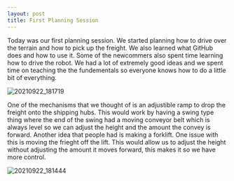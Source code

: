 ```yaml
---
layout: post
title: First Planning Session
---
```


Today was our first planning session. We started planning how to drive over the terrain and how to pick up the freight. We also learned what GitHub does and how to use it. Some of the newcommers also spent time learning how to drive the robot. We had a lot of extremely good ideas and we spent time on teaching the the fundementals so everyone knows how to do a little bit of everything.

![20210922_181719](https://user-images.githubusercontent.com/47298960/134434857-7a92521a-d780-4018-8c41-f34c5c3e536e.jpg)

One of the mechanisms that we thought of is an adjustible ramp to drop the freight onto the shipping hubs. This would work by having a swing type thing where the end of the swing had a moving conveyor belt which is always level so we can adjust the height and the amount the convey is forward. Another idea that people had is making a forklift. One issue with this is moving the frieght off the lift. This would allow us to adjust the height without adjusting the amount it moves forward, this makes it so we have more control.

![20210922_181444](https://user-images.githubusercontent.com/47298960/134434935-4b66594d-14f7-4643-8354-53f904f51f75.jpg)
